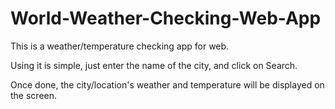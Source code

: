# World-Weather-Checking-Web-App

This is a weather/temperature checking app for web. 

Using it is simple, just enter the name of the city, and click on Search.

Once done, the city/location's weather and temperature will be displayed on the screen. 

